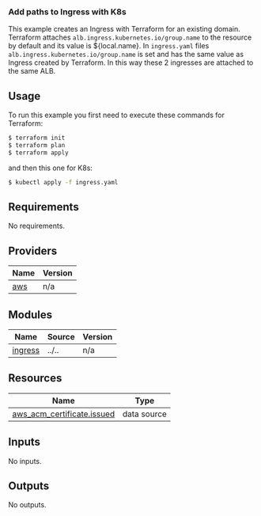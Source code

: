 ### Add paths to Ingress with K8s
This example creates an Ingress with Terraform for an existing domain. Terraform attaches `alb.ingress.kubernetes.io/group.name` to the resource by default and its value is ${local.name}.
In `ingress.yaml` files `alb.ingress.kubernetes.io/group.name` is set and has the same value as Ingress created by Terraform.
In this way these 2 ingresses are attached to the same ALB.


## Usage

To run this example you first need to execute these commands for Terraform:

```bash
$ terraform init
$ terraform plan
$ terraform apply
```

and then this one for K8s:
```bash
$ kubectl apply -f ingress.yaml
```
<!-- BEGINNING OF PRE-COMMIT-TERRAFORM DOCS HOOK -->
## Requirements

No requirements.

## Providers

| Name | Version |
|------|---------|
| <a name="provider_aws"></a> [aws](#provider\_aws) | n/a |

## Modules

| Name | Source | Version |
|------|--------|---------|
| <a name="module_ingress"></a> [ingress](#module\_ingress) | ../.. | n/a |

## Resources

| Name | Type |
|------|------|
| [aws_acm_certificate.issued](https://registry.terraform.io/providers/hashicorp/aws/latest/docs/data-sources/acm_certificate) | data source |

## Inputs

No inputs.

## Outputs

No outputs.
<!-- END OF PRE-COMMIT-TERRAFORM DOCS HOOK -->
